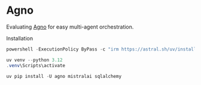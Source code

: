 # Agno

Evaluating [Agno](https://github.com/agno-agi/agno) for easy multi-agent orchestration.

Installation

```powershell
powershell -ExecutionPolicy ByPass -c "irm https://astral.sh/uv/install.ps1 | iex"
```

```powershell
uv venv --python 3.12
.venv\Scripts\activate
```

```powershell
uv pip install -U agno mistralai sqlalchemy
```
